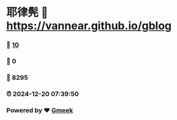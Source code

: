 # 耶律髡 :link: https://vannear.github.io/gblog 
### :page_facing_up: [10](https://vannear.github.io/gblog/tag.html) 
### :speech_balloon: 0 
### :hibiscus: 8295 
### :alarm_clock: 2024-12-20 07:39:50 
### Powered by :heart: [Gmeek](https://github.com/Meekdai/Gmeek)
